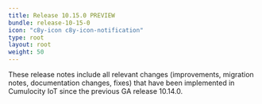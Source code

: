 ```yaml
---
title: Release 10.15.0 PREVIEW
bundle: release-10-15-0
icon: "c8y-icon c8y-icon-notification"
type: root
layout: root
weight: 50
---
```


These release notes include all relevant changes (improvements, migration notes, documentation changes, fixes) that have been implemented in Cumulocity IoT since the previous GA release 10.14.0.
